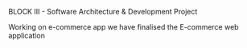 BLOCK III - Software Architecture & Development Project 

Working on e-commerce app
we have finalised the E-commerce web application
